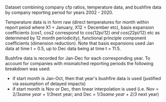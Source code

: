 Dataset combining company cfp ratios, temperature data, and bushfire data by company reporting period for years 2002 - 2020.

Temperature data is in form raw (direct temperatures for month within report peiod where X1 = January, X12 = December etc), 
basis expansion coefficients (cos1, cos2 correspond to cos(1*2pi/12) and cos(2*2pi/12) etc as determined by 12 month periodicity),
functional principle component coefficients (dimension reduction).
Note that basis expansions used Jan data at time t = 0.5, up to Dec data being at time t = 11.5.

Bushfire data is recorded for Jan-Dec for each corresponding year. To account for companies with mismatched reporting periods the following breakdown was used:
- if start month is Jan-Oct, then that year's bushfire data is used (justified via assumption of delayed impacts)
- if start month is Nov or Dec, then linear interpolation is used (i.e. Nov = 2/3*same year + 1/3*next year; and Dec = 1/3*same year + 2/3* next year)
